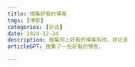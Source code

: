 ```yaml
---
title: 搜集好看的博客
tags: [博客]
categories: [杂谈]
date: 2024-12-24
description: 搜集网上好看的博客系统，并记录
articleGPT: 搜集了一些好看的博客。

---
```


